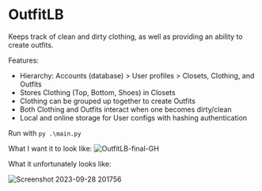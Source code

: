 # OutfitLB
Keeps track of clean and dirty clothing, as well as providing an ability to create outfits.

Features:
- Hierarchy: Accounts (database) > User profiles > Closets, Clothing, and Outfits
- Stores Clothing (Top, Bottom, Shoes) in Closets
- Clothing can be grouped up together to create Outfits
- Both Clothing and Outfits interact when one becomes dirty/clean
- Local and online storage for User configs with hashing authentication

Run with `py .\main.py`

What I want it to look like:
![OutfitLB-final-GH](https://github.com/xegativ/OutfitLB/assets/52055203/718d6669-9d05-43e6-a313-feb4ab584d32)

What it unfortunately looks like:

![Screenshot 2023-09-28 201756](https://github.com/xegativ/OutfitLB/assets/52055203/88c2bfce-7f69-4353-b885-8010ba8de66f)
